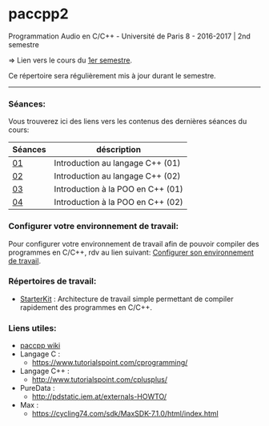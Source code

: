 # paccpp2
Programmation Audio en C/C++ - Université de Paris 8 - 2016-2017 | 2nd semestre

=> Lien vers le cours du [1er semestre](https://github.com/paccpp/paccpp).

Ce répertoire sera régulièrement mis à jour durant le semestre.

---

### Séances:

Vous trouverez ici des liens vers les contenus des dernières séances du cours:

| Séances   | déscription |
|-----------|-------------|
|[01](s01)  | Introduction au langage C++ (01) |
|[02](s02)  | Introduction au langage C++ (02) |
|[03](s03)  | Introduction à la POO en C++ (01)|
|[04](s04)  | Introduction à la POO en C++ (02)|

### Configurer votre environnement de travail:
Pour configurer votre environnement de travail afin de pouvoir compiler des programmes en C/C++, rdv au lien suivant:
[Configurer son environnement de travail](setup/readme.md).

### Répertoires de travail:

- [StarterKit](https://github.com/paccpp/StarterKit) : Architecture de travail simple permettant de compiler rapidement des programmes en C/C++.

### Liens utiles:

- [paccpp wiki](https://github.com/paccpp/paccpp/wiki)
- Langage C :
  - https://www.tutorialspoint.com/cprogramming/
- Langage C++ :
  - http://www.tutorialspoint.com/cplusplus/
- PureData :
  - http://pdstatic.iem.at/externals-HOWTO/
- Max :
  - https://cycling74.com/sdk/MaxSDK-7.1.0/html/index.html
